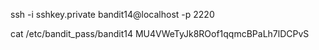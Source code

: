 ssh -i sshkey.private bandit14@localhost -p 2220

cat /etc/bandit_pass/bandit14 
MU4VWeTyJk8ROof1qqmcBPaLh7lDCPvS
